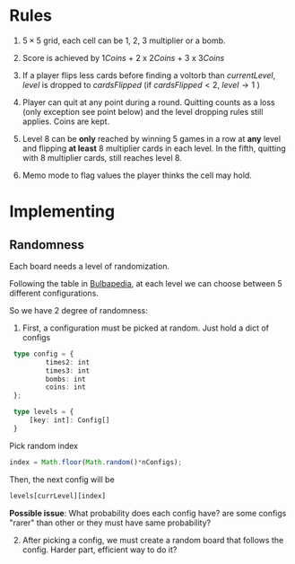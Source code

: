 # Rules 

1. $5 \times 5$ grid,  each cell can be $1,\ 2,\ 3$ multiplier or a bomb.
2. Score is achieved  by $1Coins$ + 2 x $2Coins$ + 3 x $3Coins$ 

3. If a player flips less cards before finding a voltorb than $currentLevel$, $level$ is dropped to $cardsFlipped$ (if $cardsFlipped < 2$, $level \to 1$ )

4. Player can quit at any point during a round. Quitting counts as a loss (only exception see point below) and the level dropping rules still applies. Coins are kept. 

5. Level 8 can be **only** reached by winning 5 games in a row at **any** level and flipping **at least** 8 multiplier cards in each level. In the fifth, quitting with 8 multiplier cards, still reaches level 8.

6. Memo mode to flag values the player thinks the cell may hold.


# Implementing


## Randomness 

Each board needs a level of randomization. 

Following the table in [Bulbapedia](https://bulbapedia.bulbagarden.net/wiki/Voltorb_Flip), at each level we can choose between 5 different configurations. 

So we have 2 degree of randomness: 

   1. First, a configuration must be picked at random. Just 
   hold a dict of configs 
   ```ts
    type config = {
            times2: int 
            times3: int 
            bombs: int 
            coins: int
    };

    type levels = {
        [key: int]: Config[]
    }
   ```
  Pick random index 
  ```js
  index = Math.floor(Math.random()*nConfigs);
  ```

  Then, the next config will be  
  ```js 
  levels[currLevel][index] 
  ```
  **Possible issue**: What probability does each config have? are some configs "rarer" than other or they must have same probability?

  2. After picking a config, we must create a random board 
   that follows the config. Harder part, efficient way to do it?